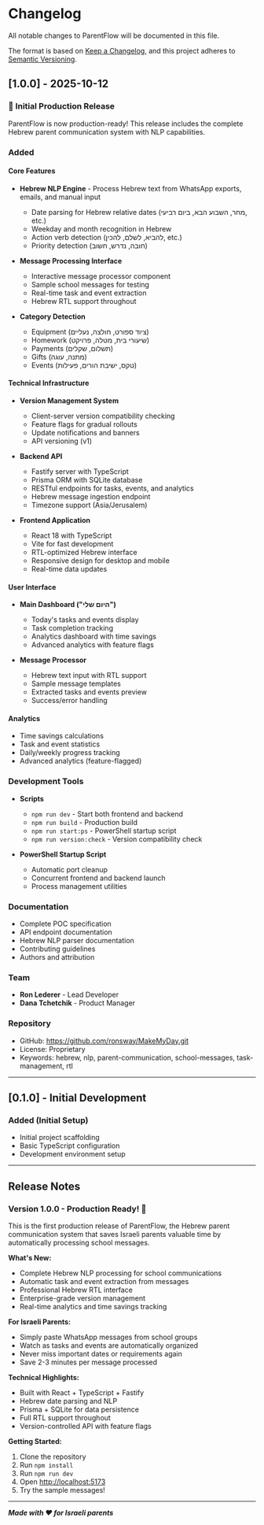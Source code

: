 # Changelog

All notable changes to ParentFlow will be documented in this file.

The format is based on [Keep a Changelog](https://keepachangelog.com/en/1.0.0/),
and this project adheres to [Semantic Versioning](https://semver.org/spec/v2.0.0.html).

## [1.0.0] - 2025-10-12

### 🎉 Initial Production Release

ParentFlow is now production-ready! This release includes the complete Hebrew parent communication system with NLP capabilities.

### Added

#### Core Features

- **Hebrew NLP Engine** - Process Hebrew text from WhatsApp exports, emails, and manual input
  - Date parsing for Hebrew relative dates (מחר, השבוע הבא, ביום רביעי, etc.)
  - Weekday and month recognition in Hebrew
  - Action verb detection (להביא, לשלם, להכין, etc.)
  - Priority detection (חובה, נדרש, חשוב)
  
- **Message Processing Interface**
  - Interactive message processor component
  - Sample school messages for testing
  - Real-time task and event extraction
  - Hebrew RTL support throughout
  
- **Category Detection**
  - Equipment (ציוד ספורט, חולצה, נעליים)
  - Homework (שיעורי בית, מטלה, פרויקט)
  - Payments (תשלום, שקלים)
  - Gifts (מתנה, עוגה)
  - Events (טקס, ישיבת הורים, פעילות)

#### Technical Infrastructure

- **Version Management System**
  - Client-server version compatibility checking
  - Feature flags for gradual rollouts
  - Update notifications and banners
  - API versioning (v1)
  
- **Backend API**
  - Fastify server with TypeScript
  - Prisma ORM with SQLite database
  - RESTful endpoints for tasks, events, and analytics
  - Hebrew message ingestion endpoint
  - Timezone support (Asia/Jerusalem)
  
- **Frontend Application**
  - React 18 with TypeScript
  - Vite for fast development
  - RTL-optimized Hebrew interface
  - Responsive design for desktop and mobile
  - Real-time data updates

#### User Interface

- **Main Dashboard ("היום שלי")**
  - Today's tasks and events display
  - Task completion tracking
  - Analytics dashboard with time savings
  - Advanced analytics with feature flags
  
- **Message Processor**
  - Hebrew text input with RTL support
  - Sample message templates
  - Extracted tasks and events preview
  - Success/error handling

#### Analytics

- Time savings calculations
- Task and event statistics
- Daily/weekly progress tracking
- Advanced analytics (feature-flagged)

### Development Tools

- **Scripts**
  - `npm run dev` - Start both frontend and backend
  - `npm run build` - Production build
  - `npm run start:ps` - PowerShell startup script
  - `npm run version:check` - Version compatibility check
  
- **PowerShell Startup Script**
  - Automatic port cleanup
  - Concurrent frontend and backend launch
  - Process management utilities

### Documentation

- Complete POC specification
- API endpoint documentation
- Hebrew NLP parser documentation
- Contributing guidelines
- Authors and attribution

### Team

- **Ron Lederer** - Lead Developer
- **Dana Tchetchik** - Product Manager

### Repository

- GitHub: <https://github.com/ronsway/MakeMyDay.git>
- License: Proprietary
- Keywords: hebrew, nlp, parent-communication, school-messages, task-management, rtl

---

## [0.1.0] - Initial Development

### Added (Initial Setup)

- Initial project scaffolding
- Basic TypeScript configuration
- Development environment setup

---

## Release Notes

### Version 1.0.0 - Production Ready! 🚀

This is the first production release of ParentFlow, the Hebrew parent communication system that saves Israeli parents valuable time by automatically processing school messages.

**What's New:**

- Complete Hebrew NLP processing for school communications
- Automatic task and event extraction from messages
- Professional Hebrew RTL interface
- Enterprise-grade version management
- Real-time analytics and time savings tracking

**For Israeli Parents:**

- Simply paste WhatsApp messages from school groups
- Watch as tasks and events are automatically organized
- Never miss important dates or requirements again
- Save 2-3 minutes per message processed

**Technical Highlights:**

- Built with React + TypeScript + Fastify
- Hebrew date parsing and NLP
- Prisma + SQLite for data persistence
- Full RTL support throughout
- Version-controlled API with feature flags

**Getting Started:**

1. Clone the repository
2. Run `npm install`
3. Run `npm run dev`
4. Open <http://localhost:5173>
5. Try the sample messages!

---

***Made with ❤️ for Israeli parents***
